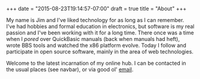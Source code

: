 +++
date = "2015-08-23T19:14:57-07:00"
draft = true
title = "About"
+++

My name is Jim and I've liked technology for as long as I can remember. I've had hobbies and formal
education in electronics, but software is my real passion and I've been working with it for a long time.
There once was a time when I *pored* over QuickBasic manuals (back when manuals had heft), wrote BBS tools
and watched the x86 platform evolve. Today I follow and participate in open source software, mainly in the
area of web technologies.


 Welcome to the latest incarnation of my online hub. I can be contacted in the usual places (see navbar), or
 via good ol' [email](mailto:jim@kalafut.net).


